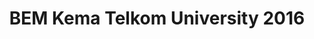 ---
layout:   certificate
title:    "BEM Kema Telkom University 2016"
slug:     ormawa-bemkema
category: ormawa
issuer:   "BEM Kema Telkom University"
---